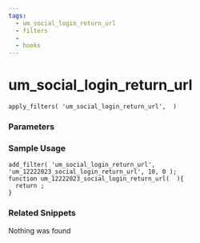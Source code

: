 ```yaml
---
tags: 
  - um_social_login_return_url
  - filters
  - 
  - hooks
---
```

# um\_social\_login\_return\_url

``` php:no-line-numbers
apply_filters( 'um_social_login_return_url',  )
```
<div class='hook-sep'></div>

### Parameters

<div class='hook-sep'></div>



### Sample Usage

``` php:no-line-numbers
add_filter( 'um_social_login_return_url', 'um_12222023_social_login_return_url', 10, 0 );
function um_12222023_social_login_return_url(  ){
  return ;
}
```
<div class='hook-sep'></div>



### Related Snippets

Nothing was found

